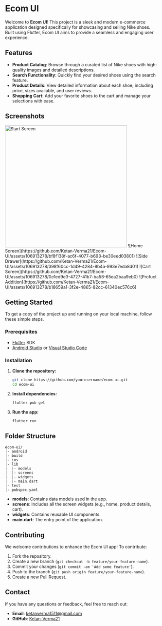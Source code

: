 # Ecom UI

Welcome to **Ecom UI**! This project is a sleek and modern e-commerce application designed specifically for showcasing and selling Nike shoes. Built using Flutter, Ecom UI aims to provide a seamless and engaging user experience.

## Features

- **Product Catalog**: Browse through a curated list of Nike shoes with high-quality images and detailed descriptions.
- **Search Functionality**: Quickly find your desired shoes using the search feature.
- **Product Details**: View detailed information about each shoe, including price, sizes available, and user reviews.
- **Shopping Cart**: Add your favorite shoes to the cart and manage your selections with ease.

## Screenshots

<img src="https://github.com/Ketan-Verma21/Ecom-UI/assets/106913278/d664cddc-1cc1-4935-b88a-ba0c8d7b2a01" alt="Start Screen" height="400"/>
![Home Screen](https://github.com/Ketan-Verma21/Ecom-UI/assets/106913278/bf8f138f-ac6f-4077-b693-be30eed03801)
![Side Drawer](https://github.com/Ketan-Verma21/Ecom-UI/assets/106913278/398f60cc-1d49-4284-8b4a-993e7eda8d01)
![Cart Screen](https://github.com/Ketan-Verma21/Ecom-UI/assets/106913278/0e1ed9e3-4727-41b7-ba58-65ea2baa9eb0)
![Profuct Addition](https://github.com/Ketan-Verma21/Ecom-UI/assets/106913278/b18659a1-3f2e-4865-82cc-61340ec576c6)

## Getting Started

To get a copy of the project up and running on your local machine, follow these simple steps.

### Prerequisites

- [Flutter](https://flutter.dev/docs/get-started/install) SDK
- [Android Studio](https://developer.android.com/studio) or [Visual Studio Code](https://code.visualstudio.com/)

### Installation

1. **Clone the repository:**
   ```bash
   git clone https://github.com/yourusername/ecom-ui.git
   cd ecom-ui
   ```

2. **Install dependencies:**
   ```bash
   flutter pub get
   ```

3. **Run the app:**
   ```bash
   flutter run
   ```

## Folder Structure

```
ecom-ui/
|- android
|- build
|- ios
|- lib
|  |- models
|  |- screens
|  |- widgets
|  |- main.dart
|- test
|- pubspec.yaml
```

- **models**: Contains data models used in the app.
- **screens**: Includes all the screen widgets (e.g., home, product details, cart).
- **widgets**: Contains reusable UI components.
- **main.dart**: The entry point of the application.

## Contributing

We welcome contributions to enhance the Ecom UI app! To contribute:

1. Fork the repository.
2. Create a new branch (`git checkout -b feature/your-feature-name`).
3. Commit your changes (`git commit -am 'Add some feature'`).
4. Push to the branch (`git push origin feature/your-feature-name`).
5. Create a new Pull Request.



## Contact

If you have any questions or feedback, feel free to reach out:

- **Email**: ketanverma1511@gmail.com
- **GitHub**: [Ketan-Verma21](https://github.com/Ketan-Verma21)
